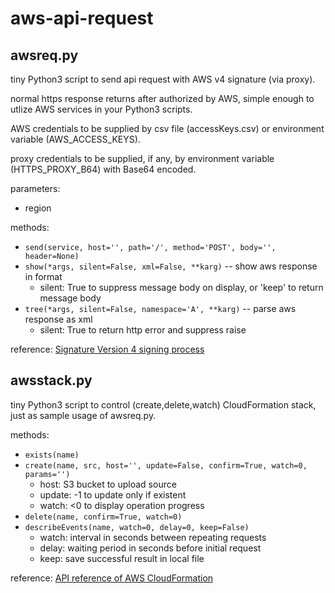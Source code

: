 # aws-api-request

## awsreq.py
tiny Python3 script to send api request with AWS v4 signature (via proxy).

normal https response returns after authorized by AWS,
simple enough to utlize AWS services in your Python3 scripts.

AWS credentials to be supplied by csv file (accessKeys.csv) or environment variable (AWS_ACCESS_KEYS).

proxy credentials to be supplied, if any, by environment variable (HTTPS_PROXY_B64) with Base64 encoded.

parameters:
- region

methods:
- `send(service, host='', path='/', method='POST', body='', header=None)`
- `show(*args, silent=False, xml=False, **karg)`
  -- show aws response in format
  * silent: True to suppress message body on display, or 'keep' to return message body
- `tree(*args, silent=False, namespace='A', **karg)`
  -- parse aws response as xml
  * silent: True to return http error and suppress raise

reference:
  [Signature Version 4 signing process](https://docs.aws.amazon.com/general/latest/gr/signature-version-4.html)

## awsstack.py
tiny Python3 script to control (create,delete,watch) CloudFormation stack,
just as sample usage of awsreq.py.

methods:
- `exists(name)`
- `create(name, src, host='', update=False, confirm=True, watch=0, params='')`
  * host: S3 bucket to upload source
  * update: -1 to update only if existent
  * watch: <0 to display operation progress
- `delete(name, confirm=True, watch=0)`
- `describeEvents(name, watch=0, delay=0, keep=False)`
  * watch: interval in seconds between repeating requests
  * delay: waiting period in seconds before initial request
  * keep: save successful result in local file

reference:
  [API reference of AWS CloudFormation](https://docs.aws.amazon.com/AWSCloudFormation/latest/APIReference/Welcome.html)
